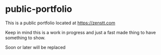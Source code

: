 # public-portfolio
This is a public portfolio located at https://zenstt.com

Keep in mind this is a work in progress and just a fast made thing to have something to show.

Soon or later will be replaced
